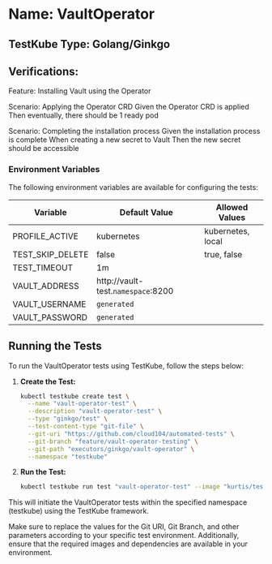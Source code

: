 # Name: VaultOperator

## TestKube Type: Golang/Ginkgo

## Verifications:

Feature: Installing Vault using the Operator

  Scenario: Applying the Operator CRD
    Given the Operator CRD is applied
    Then eventually, there should be 1 ready pod

  Scenario: Completing the installation process
    Given the installation process is complete
    When creating a new secret to Vault
    Then the new secret should be accessible

### Environment Variables

The following environment variables are available for configuring the tests:

| Variable         | Default Value                      | Allowed Values    |
|------------------|------------------------------------|-------------------|
| PROFILE_ACTIVE   | kubernetes                         | kubernetes, local |
| TEST_SKIP_DELETE | false                              | true, false       |
| TEST_TIMEOUT     | 1m                                 |                   |
| VAULT_ADDRESS    | http://vault-test.`namespace`:8200 |                   |
| VAULT_USERNAME   | `generated`                        |                   |
| VAULT_PASSWORD   | `generated`                        |                   |

## Running the Tests

To run the VaultOperator tests using TestKube, follow the steps below:

1. **Create the Test:**
    ```bash
    kubectl testkube create test \
      --name "vault-operator-test" \
      --description "vault-operator-test" \
      --type "ginkgo/test" \
      --test-content-type "git-file" \
      --git-uri "https://github.com/cloud104/automated-tests" \
      --git-branch "feature/vault-operator-testing" \
      --git-path "executors/ginkgo/vault-operator" \
      --namespace "testkube"
    ```

2. **Run the Test:**
    ```bash
    kubectl testkube run test "vault-operator-test" --image "kurtis/testkube-executor-ginkgo:1.15.16" --namespace "testkube"
    ```

This will initiate the VaultOperator tests within the specified namespace (testkube) using the TestKube framework.

Make sure to replace the values for the Git URI, Git Branch, and other parameters according to your specific test
environment. Additionally, ensure that the required images and dependencies are available in your environment.
